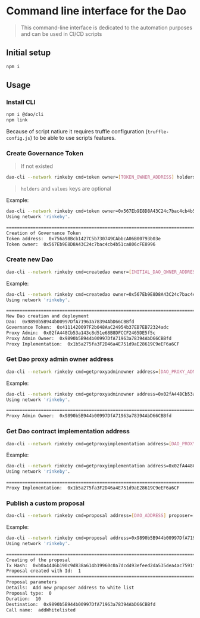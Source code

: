 # Command line interface for the Dao  
> This command-line interface is dedicated to the automation purposes and can be used in CI/CD scripts

## Initial setup  

```bash
npm i
```

## Usage  

### Install CLI  

```bash
npm i @dao/cli
npm link
```

Because of script natiure it requires truffle configuration (`truffle-config.js`) to be able to use scripts features.  

### Create Governance Token
> If not existed

```bash
dao-cli --network rinkeby cmd=token owner=[TOKEN_OWNER_ADDRESS] holders=[HOLDER_ADDRESS][,HOLDER_ADDRESS][, ...] values=[TOKEN_VALUE][,TOKEN_VALUE][, ...]
```
> `holders` and `values` keys are optional  

Example:  

```bash
dao-cli --network rinkeby cmd=token owner=0x567Eb9E8D8A43C24c7bac4cb4b51ca806cFE8996
Using network 'rinkeby'.

================================================================================ 
Creation of Governance Token  
Token address:  0x756a98Bcb1427C5b730749CAbbcA06B00793b03e
Token owner:  0x567Eb9E8D8A43C24c7bac4cb4b51ca806cFE8996
```

### Create new Dao

```bash
dao-cli --network rinkeby cmd=createdao owner=[INITIAL_DAO_QWNER_ADDRESS] token=[GOVERNANCE_TOKEN_ADDRESS] proposers=[PROPOSER_ADDRESS][,PROPOSER_ADDRESS][, ...]
```  

Example:  

```bash
dao-cli --network rinkeby cmd=createdao owner=0x567Eb9E8D8A43C24c7bac4cb4b51ca806cFE8996 token=0x4111420097F2b048AaC24954b37EB7EB72324adc proposers=0x567Eb9E8D8A43C24c7bac4cb4b51ca806cFE8996
Using network 'rinkeby'.

================================================================================ 
New Dao creation and deployment  
Dao:  0x9890b5B944b00997DfA71963a78394AbD66CBBfd
Governance Token:  0x4111420097F2b048AaC24954b37EB7EB72324adc
Proxy Admin:  0x02fA448Cb53a143c8d51e68B8DFCCF2465DE5f5c
Proxy Admin Owner:  0x9890b5B944b00997DfA71963a78394AbD66CBBfd
Proxy Implementation:  0x1b5a275fa3F2D46a4E751d9aE28619C9eEF6a6CF
```

### Get Dao proxy admin owner address

```bash
dao-cli --network rinkeby cmd=getproxyadminowner address=[DAO_PROXY_ADMIN_ADDRESS]
```  

Example:  

```bash
dao-cli --network rinkeby cmd=getproxyadminowner address=0x02fA448Cb53a143c8d51e68B8DFCCF2465DE5f5c
Using network 'rinkeby'.

================================================================================ 
Proxy Admin Owner:  0x9890b5B944b00997DfA71963a78394AbD66CBBfd
```

### Get Dao contract implementation address  

```bash
dao-cli --network rinkeby cmd=getproxyimplementation address=[DAO_PROXY_ADMIN_ADDRESS] params=[DAO_ADDRESS]
```

Example:  

```bash
dao-cli --network rinkeby cmd=getproxyimplementation address=0x02fA448Cb53a143c8d51e68B8DFCCF2465DE5f5c params=0x9890b5B944b00997DfA71963a78394AbD66CBBfd
Using network 'rinkeby'.

================================================================================ 
Proxy Implementation:  0x1b5a275fa3F2D46a4E751d9aE28619C9eEF6a6CF
```

### Publish a custom proposal

```bash
dao-cli --network rinkeby cmd=proposal address=[DAO_ADDRESS] proposer=[PROPOSER_ADDRESS] params=[PROPOSAL_DETAILS],[PROPOSAL_TYPE],[PROPOSAL_DURATION],[PROPOSAL_DESTINATION],[PROPOSAL_ETH_VALUE] callname=[DESTINATION_METHOD_NAME] calltypes=[CALL_TYPE_1][,CALL_TYPE2][, ...] callvalues=[CALL_VALUE_1][,CALL_VALUE_2][, ...]
```

Example:  

```bash
dao-cli --network rinkeby cmd=proposal address=0x9890b5B944b00997DfA71963a78394AbD66CBBfd proposer=0x567Eb9E8D8A43C24c7bac4cb4b51ca806cFE8996 params="Add new proposer address to white list",0,10,0x9890b5B944b00997DfA71963a78394AbD66CBBfd,0 callname=addWhitelisted calltypes=address callvalues=0xA0B74BFE28223c9e08d6DBFa74B5bf4Da763f959
Using network 'rinkeby'.

================================================================================ 
Creating of the proposal  
Tx Hash:  0xb0a4446b190c9d838a614b19960c0a7dcd493efeed2da535dea4ac7591f7d2db
Proposal created with Id:  1
================================================================================ 
Proposal parameters  
Details:  Add new proposer address to white list
Proposal type:  0
Duration:  10
Destination:  0x9890b5B944b00997DfA71963a78394AbD66CBBfd
Call name:  addWhitelisted
```